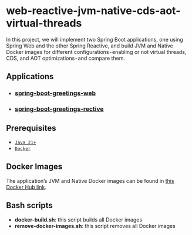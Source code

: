 # web-reactive-jvm-native-cds-aot-virtual-threads

In this project, we will implement two Spring Boot applications, one using Spring Web and the other Spring Reactive, and build JVM and Native Docker images for different configurations - enabling or not virtual threads, CDS, and AOT optimizations - and compare them.

## Applications

- ### [spring-boot-greetings-web](https://github.com/ivangfr/web-reactive-jvm-native-cds-aot-virtual-threads/tree/main/spring-boot-greetings-api-web)
- ### [spring-boot-greetings-rective](https://github.com/ivangfr/web-reactive-jvm-native-cds-aot-virtual-threads/tree/main/spring-boot-greetings-api-reactive)

## Prerequisites

- [`Java 21+`](https://www.oracle.com/java/technologies/downloads/#java21)
- [`Docker`](https://www.docker.com/)

## Docker Images

The application’s JVM and Native Docker images can be found in [this Docker Hub link](https://hub.docker.com/search?q=ivanfranchin).

## Bash scripts

- **docker-build.sh**: this script builds all Docker images
- **remove-docker-images.sh**: this script removes all Docker images
